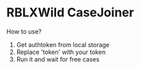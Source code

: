 # RBLXWild CaseJoiner
How to use?
1. Get authtoken from local storage
2. Replace 'token' with your token
3. Run it and wait for free cases


